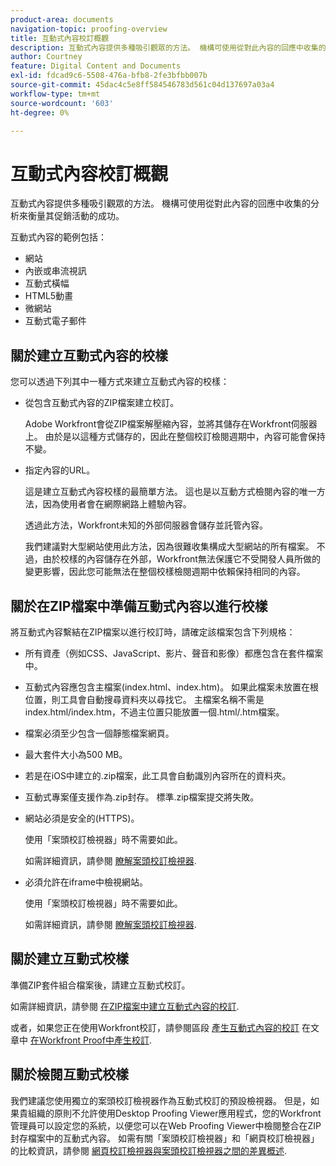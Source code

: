 ```yaml
---
product-area: documents
navigation-topic: proofing-overview
title: 互動式內容校訂概觀
description: 互動式內容提供多種吸引觀眾的方法。 機構可使用從對此內容的回應中收集的分析來衡量其促銷活動的成功。
author: Courtney
feature: Digital Content and Documents
exl-id: fdcad9c6-5508-476a-bfb8-2fe3bfbb007b
source-git-commit: 45dac4c5e8ff584546783d561c04d137697a03a4
workflow-type: tm+mt
source-wordcount: '603'
ht-degree: 0%

---
```


# 互動式內容校訂概觀

<!-- Audited: 01/2024 -->

互動式內容提供多種吸引觀眾的方法。 機構可使用從對此內容的回應中收集的分析來衡量其促銷活動的成功。

互動式內容的範例包括：

* 網站
* 內嵌或串流視訊
* 互動式橫幅
* HTML5動畫
* 微網站
* 互動式電子郵件

## 關於建立互動式內容的校樣

您可以透過下列其中一種方式來建立互動式內容的校樣：

* 從包含互動式內容的ZIP檔案建立校訂。

  Adobe Workfront會從ZIP檔案解壓縮內容，並將其儲存在Workfront伺服器上。 由於是以這種方式儲存的，因此在整個校訂檢閱週期中，內容可能會保持不變。

* 指定內容的URL。

  這是建立互動式內容校樣的最簡單方法。 這也是以互動方式檢閱內容的唯一方法，因為使用者會在網際網路上體驗內容。

  透過此方法，Workfront未知的外部伺服器會儲存並託管內容。

  我們建議對大型網站使用此方法，因為很難收集構成大型網站的所有檔案。 不過，由於校樣的內容儲存在外部，Workfront無法保護它不受開發人員所做的變更影響，因此您可能無法在整個校樣檢閱週期中依賴保持相同的內容。

## 關於在ZIP檔案中準備互動式內容以進行校樣

將互動式內容繫結在ZIP檔案以進行校訂時，請確定該檔案包含下列規格：

* 所有資產（例如CSS、JavaScript、影片、聲音和影像）都應包含在套件檔案中。
* 互動式內容應包含主檔案(index.html、index.htm)。 如果此檔案未放置在根位置，則工具會自動搜尋資料夾以尋找它。 主檔案名稱不需是index.html/index.htm，不過主位置只能放置一個.html/.htm檔案。
* 檔案必須至少包含一個靜態檔案網頁。
* 最大套件大小為500 MB。
* 若是在iOS中建立的.zip檔案，此工具會自動識別內容所在的資料夾。
* 互動式專案僅支援作為.zip封存。 標準.zip檔案提交將失敗。
* 網站必須是安全的(HTTPS)。

  使用「案頭校訂檢視器」時不需要如此。

  如需詳細資訊，請參閱 [瞭解案頭校訂檢視器](../../../workfront-proof/wp-work-proofsfiles/review-proofs-dpv/destop-proofing-viewer.md).

* 必須允許在iframe中檢視網站。

  使用「案頭校訂檢視器」時不需要如此。

  如需詳細資訊，請參閱 [瞭解案頭校訂檢視器](../../../workfront-proof/wp-work-proofsfiles/review-proofs-dpv/destop-proofing-viewer.md).

## 關於建立互動式校樣

準備ZIP套件組合檔案後，請建立互動式校訂。

如需詳細資訊，請參閱 [在ZIP檔案中建立互動式內容的校訂](../../../review-and-approve-work/proofing/creating-proofs-within-workfront/generate-proof-interactive-content-.md).

或者，如果您正在使用Workfront校訂，請參閱區段 [產生互動式內容的校訂](../../../workfront-proof/wp-work-proofsfiles/create-proofs-and-files/generate-proofs.md#generate-a-proof-for-interactive-content) 在文章中 [在Workfront Proof中產生校訂](../../../workfront-proof/wp-work-proofsfiles/create-proofs-and-files/generate-proofs.md).

## 關於檢閱互動式校樣

我們建議您使用獨立的案頭校訂檢視器作為互動式校訂的預設檢視器。 但是，如果貴組織的原則不允許使用Desktop Proofing Viewer應用程式，您的Workfront管理員可以設定您的系統，以便您可以在Web Proofing Viewer中檢閱整合在ZIP封存檔案中的互動式內容。 如需有關「案頭校訂檢視器」和「網頁校訂檢視器」的比較資訊，請參閱 [網頁校訂檢視器與案頭校訂檢視器之間的差異概述](../../../review-and-approve-work/proofing/proofing-overview/understand-differences-between-web-viewer.md).
